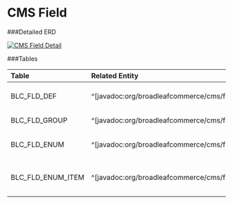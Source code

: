 # CMS Field



###Detailed ERD

[![CMS Field Detail](dataModel/CMSFieldDetailedERD.png)](_img/dataModel/CMSFieldDetailedERD.png)

###Tables

| Table               | Related Entity    | Description                                         |
|:--------------------|:------------------|:----------------------------------------------------|
|BLC\_FLD\_DEF          | ^[javadoc:org/broadleafcommerce/cms/field/domain/FieldDefinition]          | Defines a Broadleaf Field.  |
|BLC\_FLD\_GROUP        | ^[javadoc:org/broadleafcommerce/cms/field/domain/FieldGroup]          | Represents a Field Group.  |
|BLC\_FLD\_ENUM         | ^[javadoc:org/broadleafcommerce/cms/field/domain/FieldEnumeration]        | Represents a Field Enumeration.  |
|BLC\_FLD\_ENUM\_ITEM    | ^[javadoc:org/broadleafcommerce/cms/field/domain/FieldEnumerationItem]          | Defines a Field Enumeration Item.  |

